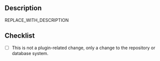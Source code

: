 ## Description

<!--
    Describe your changes in detail below.
-->

REPLACE_WITH_DESCRIPTION

## Checklist

<!--
    Please change [ ] to [x] to check the box below to confirm your changes.
-->

- [ ] This is not a plugin-related change, only a change to the repository or database system.
